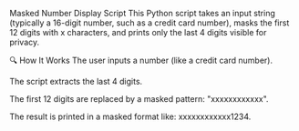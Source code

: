 Masked Number Display Script
This Python script takes an input string (typically a 16-digit number, such as a credit card number), masks the first 12 digits with x characters, and prints only the last 4 digits visible for privacy.

🔍 How It Works
The user inputs a number (like a credit card number).

The script extracts the last 4 digits.

The first 12 digits are replaced by a masked pattern: "xxxxxxxxxxxx".

The result is printed in a masked format like: xxxxxxxxxxxx1234.

